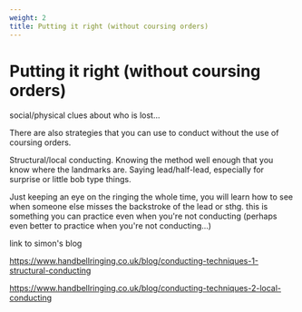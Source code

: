 ```yaml
---
weight: 2
title: Putting it right (without coursing orders)
---
```


# Putting it right (without coursing orders)

social/physical clues about who is lost...

There are also strategies that you can use to conduct without the use of coursing orders. 

Structural/local conducting. Knowing the method well enough that you know where the landmarks are. Saying lead/half-lead, especially for surprise or little bob type things.

Just keeping an eye on the ringing the whole time, you will learn how to see when someone else misses the backstroke of the lead or sthg. this is something you can practice even when you're not conducting (perhaps even better to practice when you're not conducting...)

link to simon's blog

https://www.handbellringing.co.uk/blog/conducting-techniques-1-structural-conducting

https://www.handbellringing.co.uk/blog/conducting-techniques-2-local-conducting

